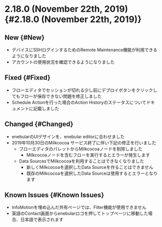 # 2.18.0 (November 22th, 2019) {#2.18.0 (November 22th, 2019)}

## New {#New}

- デバイスにSSHログインするためのRemote Maintenance機能が利用できるようになりました
- アカウントの使用状況を確認できるようになりました

## Fixed {#Fixed}

- フローエディタでセッションが切れる少し前にデプロイボタンをクリックしてもフローが保存できない問題を修正しました
- Schedule Actionを行った場合のAction Historyのステータスについてドキュメントに記載しました

## Changed {#Changed}

- enebularのUIデザインを、enebular editorに合わせました
- 2019年10月30日のMilkcocoa サービス終了に伴い下記の修正を行いました
    - フローエディタのパレットからMilkcocoaノードを削除しました
        - Milkcocoaノードを含むフローを実行するとエラーが発生します
    - Data SourcesでMilkcocoaを利用することはできなくなりました
        - 新しくMilkcocoaを選択したData Sourceを作ることはできません
        - 既存のMilkcocoaを選択したData Sourceは使用するとエラーとなります

## Known Issues {#Known Issues}

- InfoMotionを埋め込んだ共有ページでは、Filter機能が使用できません
- 英語のContact画面からenebularロゴを押してトップページに移動した場合、日本語で表示されます